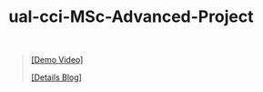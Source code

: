 # ual-cci-MSc-Advanced-Project


<br />

> [[Demo Video]](https://youtu.be/acLCQvLeQIo) 
>
> [[Details Blog]](https://changw1006.wixsite.com/mysite/post/msc-advanced-project) 
